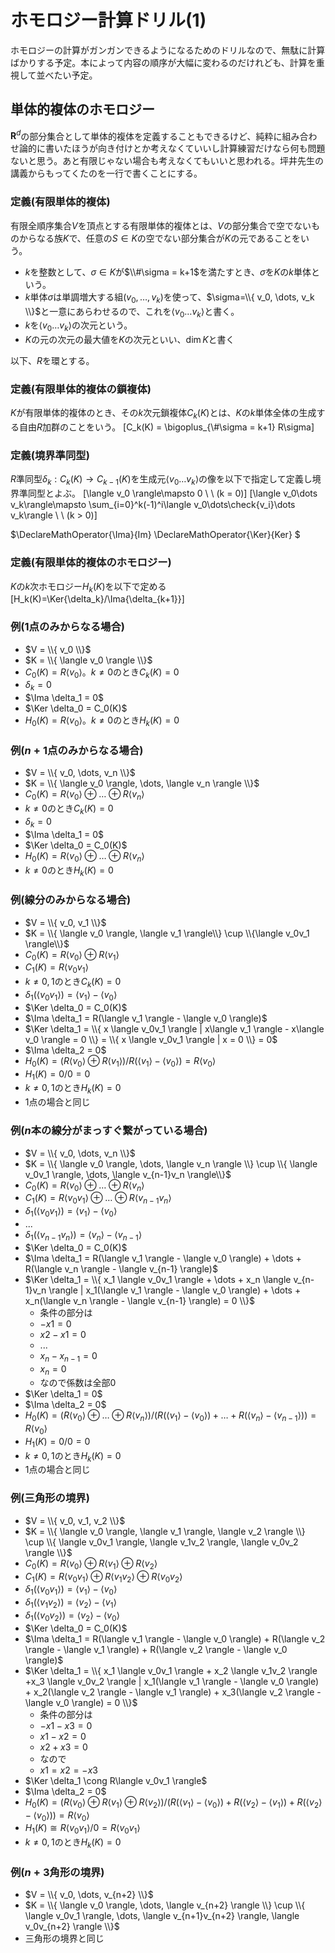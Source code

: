 # ホモロジー計算ドリル(1)

ホモロジーの計算がガンガンできるようになるためのドリルなので、無駄に計算ばかりする予定。本によって内容の順序が大幅に変わるのだけれども、計算を重視して並べたい予定。

## 単体的複体のホモロジー

$\mathbf{R}^d$の部分集合として単体的複体を定義することもできるけど、純粋に組み合わせ論的に書いたほうが向き付けとか考えなくていいし計算練習だけなら何も問題ないと思う。あと有限じゃない場合も考えなくてもいいと思われる。坪井先生の講義からもってくたのを一行で書くことにする。

### 定義(有限単体的複体)
 
有限全順序集合$V$を頂点とする有限単体的複体とは、$V$の部分集合で空でないものからなる族$K$で、任意の$S\in K$の空でない部分集合が$K$の元であることをいう。

* $k$を整数として、$\sigma\in K$が$\\#\sigma = k+1$を満たすとき、$\sigma$を$K$の$k$単体という。
* $k$単体$\sigma$は単調増大する組$(v_0, \dots, v_k)$を使って、$\sigma=\\{ v_0, \dots, v_k \\}$と一意にあらわせるので、これを$\langle v_0\dots v_k\rangle$と書く。
* $k$を$\langle v_0\dots v_k\rangle$の次元という。
* $K$の元の次元の最大値を$K$の次元といい、$\dim{K}$と書く

以下、$R$を環とする。

### 定義(有限単体的複体の鎖複体)

$K$が有限単体的複体のとき、その$k$次元鎖複体$C_k(K)$とは、$K$の$k$単体全体の生成する自由$R$加群のことをいう。
[C_k(K) = \bigoplus_{\\#\sigma = k+1} R\sigma]

### 定義(境界準同型)

$R$準同型$\delta_k : C_k(K)\to C_{k-1}(K)$を生成元$\langle v_0\dots v_k\rangle$の像を以下で指定して定義し境界準同型とよぶ。
[\langle v_0 \rangle\mapsto 0 \ \ (k = 0)]
[\langle v_0\dots v_k\rangle\mapsto \sum_{i=0}^k(-1)^i\langle v_0\dots\check{v_i}\dots v_k\rangle \ \ (k > 0)]

$\DeclareMathOperator{\Ima}{Im}
\DeclareMathOperator{\Ker}{Ker}
$

### 定義(有限単体的複体のホモロジー)

$K$の$k$次ホモロジー$H_k(K)$を以下で定める
[H_k(K)=\Ker{\delta_k}/\Ima{\delta_{k+1}}]

### 例(1点のみからなる場合)

* $V = \\{ v_0 \\}$
* $K = \\{ \langle v_0 \rangle \\}$
* $C_0(K) = R\langle v_0 \rangle$。$k\ne 0$のとき$C_k(K) = 0$
* $\delta_k = 0$
* $\Ima \delta_1 = 0$
* $\Ker \delta_0 = C_0(K)$
* $H_0(K) = R\langle v_0 \rangle$。$k\ne 0$のとき$H_k(K) = 0$

### 例($n+1$点のみからなる場合)

* $V = \\{ v_0, \dots, v_n \\}$
* $K = \\{ \langle v_0 \rangle, \dots, \langle v_n \rangle \\}$
* $C_0(K) = R\langle v_0 \rangle \oplus \dots \oplus R\langle v_n \rangle$
* $k\ne 0$のとき$C_k(K) = 0$
* $\delta_k = 0$
* $\Ima \delta_1 = 0$
* $\Ker \delta_0 = C_0(K)$
* $H_0(K) = R\langle v_0 \rangle \oplus \dots \oplus R\langle v_n \rangle$
* $k\ne 0$のとき$H_k(K) = 0$

### 例(線分のみからなる場合)

* $V = \\{ v_0, v_1 \\}$
* $K = \\{ \langle v_0 \rangle, \langle v_1 \rangle\\} \cup \\{\langle v_0v_1 \rangle\\}$
* $C_0(K) = R\langle v_0 \rangle \oplus R\langle v_1 \rangle$
* $C_1(K) = R\langle v_0v_1 \rangle$
* $k\ne 0, 1$のとき$C_k(K) = 0$
* $\delta_1(\langle v_0v_1 \rangle) = \langle v_1 \rangle - \langle v_0 \rangle$
* $\Ker \delta_0 = C_0(K)$
* $\Ima \delta_1 = R(\langle v_1 \rangle - \langle v_0 \rangle)$
* $\Ker \delta_1 = \\{ x \langle v_0v_1 \rangle | x\langle v_1 \rangle - x\langle v_0 \rangle = 0 \\} = \\{ x \langle v_0v_1 \rangle | x = 0 \\} = 0$
* $\Ima \delta_2 = 0$
* $H_0(K) = (R\langle v_0 \rangle \oplus R\langle v_1 \rangle) / R(\langle v_1 \rangle - \langle v_0 \rangle) = R\langle v_0 \rangle$
* $H_1(K) = 0 / 0 = 0$
* $k\ne 0, 1$のとき$H_k(K) = 0$
* 1点の場合と同じ

### 例($n$本の線分がまっすぐ繋がっている場合)

* $V = \\{ v_0, \dots, v_n \\}$
* $K = \\{ \langle v_0 \rangle, \dots, \langle v_n \rangle \\} \cup \\{ \langle v_0v_1 \rangle, \dots, \langle v_{n-1}v_n \rangle\\}$
* $C_0(K) = R\langle v_0 \rangle \oplus \dots \oplus R\langle v_n \rangle$
* $C_1(K) = R\langle v_0v_1 \rangle \oplus \dots \oplus R\langle v_{n-1}v_n \rangle$
* $\delta_1(\langle v_0v_1 \rangle) = \langle v_1 \rangle - \langle v_0 \rangle$
*  ...
* $\delta_1(\langle v_{n-1}v_n \rangle) = \langle v_n \rangle - \langle v_{n-1} \rangle$
* $\Ker \delta_0 = C_0(K)$
* $\Ima \delta_1 = R(\langle v_1 \rangle - \langle v_0 \rangle) + \dots + R(\langle v_n \rangle - \langle v_{n-1} \rangle)$
* $\Ker \delta_1 = \\{ x_1 \langle v_0v_1 \rangle + \dots + x_n \langle v_{n-1}v_n \rangle | x_1(\langle v_1 \rangle - \langle v_0 \rangle) + \dots + x_n(\langle v_n \rangle - \langle v_{n-1} \rangle) = 0 \\}$
    * 条件の部分は
    * $-x1 = 0$
    * $x2-x1 = 0$
    * ...
    * $x_n-x_{n-1} = 0$
    * $x_n = 0$
    * なので係数は全部$0$
* $\Ker \delta_1 = 0$
* $\Ima \delta_2 = 0$
* $H_0(K) = (R\langle v_0 \rangle \oplus \dots \oplus R\langle v_n \rangle) / (R(\langle v_1 \rangle - \langle v_0 \rangle) + \dots + R(\langle v_n \rangle - \langle v_{n-1} \rangle)) = R\langle v_0 \rangle$
* $H_1(K) = 0 / 0 = 0$
* $k\ne 0, 1$のとき$H_k(K) = 0$
* 1点の場合と同じ

### 例(三角形の境界)

* $V = \\{ v_0, v_1, v_2 \\}$
* $K = \\{ \langle v_0 \rangle,  \langle v_1 \rangle,  \langle v_2 \rangle \\} \cup \\{  \langle v_0v_1 \rangle, \langle v_1v_2 \rangle, \langle v_0v_2 \rangle \\}$
* $C_0(K) = R\langle v_0 \rangle \oplus R\langle v_1 \rangle \oplus R\langle v_2 \rangle$
* $C_1(K) = R\langle v_0v_1 \rangle \oplus R\langle v_1v_2 \rangle \oplus R\langle v_0v_2 \rangle$
* $\delta_1(\langle v_0v_1 \rangle) = \langle v_1 \rangle - \langle v_0 \rangle$
* $\delta_1(\langle v_1v_2 \rangle) = \langle v_2 \rangle - \langle v_1 \rangle$
* $\delta_1(\langle v_0v_2 \rangle) = \langle v_2 \rangle - \langle v_0 \rangle$
* $\Ker \delta_0 = C_0(K)$
* $\Ima \delta_1 = R(\langle v_1 \rangle - \langle v_0 \rangle) + R(\langle v_2 \rangle - \langle v_1 \rangle) + R(\langle v_2 \rangle - \langle v_0 \rangle)$
* $\Ker \delta_1 = \\{ x_1 \langle v_0v_1 \rangle + x_2 \langle v_1v_2 \rangle +x_3 \langle v_0v_2 \rangle | x_1(\langle v_1 \rangle - \langle v_0 \rangle) + x_2(\langle v_2 \rangle - \langle v_1 \rangle) + x_3(\langle v_2 \rangle - \langle v_0 \rangle) = 0 \\}$
    * 条件の部分は
    * $-x1-x3 = 0$
    * $x1-x2 = 0$
    * $x2+x3 = 0$
    * なので
    * $x1 = x2 = -x3$
* $\Ker \delta_1 \cong R\langle v_0v_1 \rangle$
* $\Ima \delta_2 = 0$
* $H_0(K) = (R\langle v_0 \rangle \oplus R\langle v_1 \rangle \oplus R\langle v_2 \rangle) / (R(\langle v_1 \rangle - \langle v_0 \rangle) + R(\langle v_2 \rangle - \langle v_1 \rangle) + R(\langle v_2 \rangle - \langle v_0 \rangle)) = R\langle v_0 \rangle$
* $H_1(K) \cong R\langle v_0v_1 \rangle / 0 = R\langle v_0v_1 \rangle$
* $k\ne 0, 1$のとき$H_k(K) = 0$

### 例($n+3$角形の境界)

* $V = \\{ v_0, \dots, v_{n+2} \\}$
* $K = \\{ \langle v_0 \rangle,  \dots,  \langle v_{n+2} \rangle \\} \cup \\{  \langle v_0v_1 \rangle, \dots, \langle v_{n+1}v_{n+2} \rangle, \langle v_0v_{n+2} \rangle \\}$
* 三角形の境界と同じ
